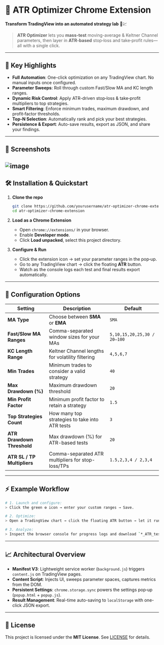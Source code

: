 # 🚀 ATR Optimizer Chrome Extension

&#x20;&#x20;

**Transform TradingView into an automated strategy lab** 🔬💹

> **ATR Optimizer** lets you **mass-test** moving-average & Keltner Channel parameters, then layer in **ATR-based** stop‑loss and take‑profit rules—all with a single click.

---

## 🎯 Key Highlights

- **Full Automation**: One-click optimization on any TradingView chart. No manual inputs once configured.
- **Parameter Sweeps**: Roll through custom Fast/Slow MA and KC length ranges.
- **Dynamic Risk Control**: Apply ATR-driven stop‑loss & take‑profit multipliers to top strategies.
- **Smart Filtering**: Enforce minimum trades, maximum drawdown, and profit‑factor thresholds.
- **Top-N Selection**: Automatically rank and pick your best strategies.
- **Persistence & Export**: Auto-save results, export as JSON, and share your findings.

---

## 📸 Screenshots
![image](https://github.com/user-attachments/assets/50d3d8d8-5068-47d9-878d-f3e284f283e3)
---

## 🛠️ Installation & Quickstart

1. **Clone the repo**

   ```bash
   git clone https://github.com/yourusername/atr-optimizer-chrome-extension.git
   cd atr-optimizer-chrome-extension
   ```

2. **Load as a Chrome Extension**

   - Open `chrome://extensions/` in your browser.
   - Enable **Developer mode**.
   - Click **Load unpacked**, select this project directory.

3. **Configure & Run**

   - Click the extension icon → set your parameter ranges in the pop‑up.
   - Go to any TradingView chart → click the floating **ATR** button.
   - Watch as the console logs each test and final results export automatically.

---

## 🔧 Configuration Options

| Setting                     | Description                                       | Default                     |
| --------------------------- | ------------------------------------------------- | --------------------------- |
| **MA Type**                 | Choose between **SMA** or **EMA**                 | `SMA`                       |
| **Fast/Slow MA Ranges**     | Comma-separated window sizes for your MAs         | `5,10,15,20,25,30 / 20–100` |
| **KC Length Range**         | Keltner Channel lengths for volatility filtering  | `4,5,6,7`                   |
| **Min Trades**              | Minimum trades to consider a valid strategy       | `40`                        |
| **Max Drawdown (%)**        | Maximum drawdown threshold                        | `20`                        |
| **Min Profit Factor**       | Minimum profit factor to retain a strategy        | `1.5`                       |
| **Top Strategies Count**    | How many top strategies to take into ATR tests    | `3`                         |
| **ATR Drawdown Threshold**  | Max drawdown (%) for ATR-based tests              | `20`                        |
| **ATR SL / TP Multipliers** | Comma-separated ATR multipliers for stop-loss/TPs | `1.5,2,3,4 / 2,3,4`         |

---

## ⚡ Example Workflow

```bash
# 1. Launch and configure:
> Click the green ⚙️ icon → enter your custom ranges → Save.

# 2. Optimize:
> Open a TradingView chart → click the floating ATR button → let it run.

# 3. Analyze:
> Inspect the browser console for progress logs and download `*_ATR_test_results.json`.
```

---

## 📈 Architectural Overview

- **Manifest V3**: Lightweight service worker (`background.js`) triggers `content.js` on TradingView pages.
- **Content Script**: Injects UI, sweeps parameter spaces, captures metrics from the DOM.
- **Persistent Settings**: `chrome.storage.sync` powers the settings pop‑up (`popup.html` + `popup.js`).
- **Result Management**: Real-time auto-saving to `localStorage` with one-click JSON export.

---

## 📄 License

This project is licensed under the **MIT License**. See [LICENSE](LICENSE) for details.

